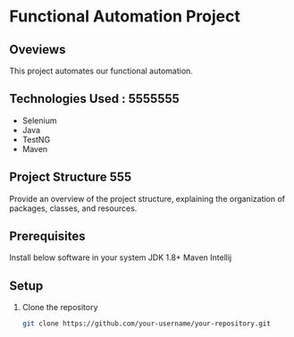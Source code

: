 # Functional Automation Project

## Oveviews               

This project automates our functional automation.

## Technologies Used : 5555555

- Selenium
- Java
- TestNG
- Maven

## Project Structure    555

Provide an overview of the project structure, explaining the organization of packages, classes, and resources.

## Prerequisites 
Install below software in your system
JDK 1.8+
Maven
Intellij

## Setup

1. Clone the repository
   ```bash
   git clone https://github.com/your-username/your-repository.git
